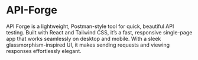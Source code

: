 # API-Forge
API Forge is a lightweight, Postman-style tool for quick, beautiful API testing. Built with React and Tailwind CSS, it’s a fast, responsive single-page app that works seamlessly on desktop and mobile. With a sleek glassmorphism-inspired UI, it makes sending requests and viewing responses effortlessly elegant.
